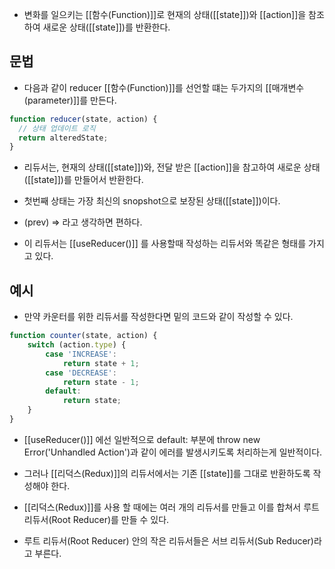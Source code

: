 - 변화를 일으키는 [[함수(Function)]]로 현재의 상태([[state]])와 [[action]]을 참조하여 새로운 상태([[state]])를 반환한다.


## 문법

- 다음과 같이 reducer [[함수(Function)]]를 선언할 떄는 두가지의 [[매개변수(parameter)]]를 만든다.

```jsx
function reducer(state, action) {
  // 상태 업데이트 로직
  return alteredState;
}
```

- 리듀서는, 현재의 상태([[state]])와, 전달 받은 [[action]]을 참고하여 새로운 상태([[state]])를 만들어서 반환한다.
- 첫번째 상태는 가장 최신의 snopshot으로 보장된 상태([[state]])이다. 
- (prev) => 라고 생각하면 편하다.

- 이 리듀서는 [[useReducer()]] 를 사용할때 작성하는 리듀서와 똑같은 형태를 가지고 있다.


## 예시

- 만약 카운터를 위한 리듀서를 작성한다면 밑의 코드와 같이 작성할 수 있다.

```jsx
function counter(state, action) {
	switch (action.type) {
	    case 'INCREASE':
			return state + 1;
		case 'DECREASE':
		    return state - 1;
	    default:
		    return state;
	}
}
```

- [[useReducer()]] 에선 일반적으로 default: 부분에 throw new Error('Unhandled Action')과 같이 에러를 발생시키도록 처리하는게 일반적이다.
- 그러나 [[리덕스(Redux)]]의 리듀서에서는 기존 [[state]]를 그대로 반환하도록 작성해야 한다.

- [[리덕스(Redux)]]를 사용 할 때에는 여러 개의 리듀서를 만들고 이를 합쳐서 루트 리듀서(Root Reducer)를 만들 수 있다.
- 루트 리듀서(Root Reducer) 안의 작은 리듀서들은 서브 리듀서(Sub Reducer)라고 부른다.